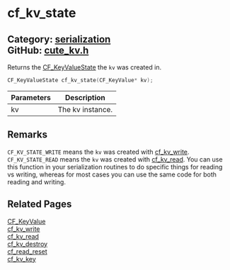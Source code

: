 # cf_kv_state

Category: [serialization](https://github.com/RandyGaul/cute_framework/blob/master/docs/api_reference?id=serialization)  
GitHub: [cute_kv.h](https://github.com/RandyGaul/cute_framework/blob/master/include/cute_kv.h)  
---

Returns the [CF_KeyValueState](https://github.com/RandyGaul/cute_framework/blob/master/docs/serialization/cf_keyvaluestate.md) the `kv` was created in.

```cpp
CF_KeyValueState cf_kv_state(CF_KeyValue* kv);
```

Parameters | Description
--- | ---
kv | The kv instance.

## Remarks

`CF_KV_STATE_WRITE` means the `kv` was created with [cf_kv_write](https://github.com/RandyGaul/cute_framework/blob/master/docs/serialization/cf_kv_write.md). `CF_KV_STATE_READ` means the `kv` was created with [cf_kv_read](https://github.com/RandyGaul/cute_framework/blob/master/docs/serialization/cf_kv_read.md).
You can use this function in your serialization routines to do specific things for reading vs writing, whereas for most cases you
can use the same code for both reading and writing.

## Related Pages

[CF_KeyValue](https://github.com/RandyGaul/cute_framework/blob/master/docs/serialization/cf_keyvalue.md)  
[cf_kv_write](https://github.com/RandyGaul/cute_framework/blob/master/docs/serialization/cf_kv_write.md)  
[cf_kv_read](https://github.com/RandyGaul/cute_framework/blob/master/docs/serialization/cf_kv_read.md)  
[cf_kv_destroy](https://github.com/RandyGaul/cute_framework/blob/master/docs/serialization/cf_kv_destroy.md)  
[cf_read_reset](https://github.com/RandyGaul/cute_framework/blob/master/docs/serialization/cf_read_reset.md)  
[cf_kv_key](https://github.com/RandyGaul/cute_framework/blob/master/docs/serialization/cf_kv_key.md)  
